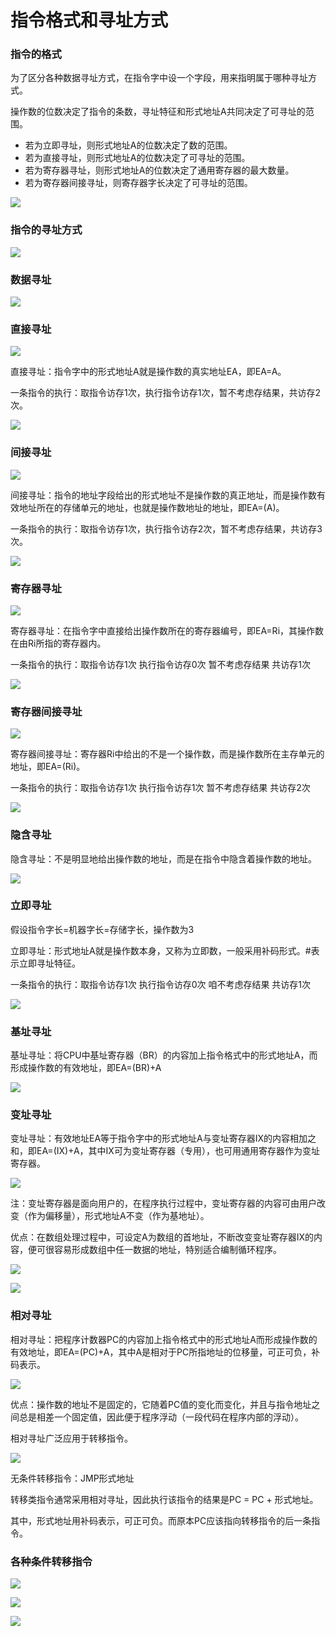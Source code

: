 # 指令格式和寻址方式

### 指令的格式

为了区分各种数据寻址方式，在指令字中设一个字段，用来指明属于哪种寻址方式。

操作数的位数决定了指令的条数，寻址特征和形式地址A共同决定了可寻址的范围。

- 若为立即寻址，则形式地址A的位数决定了数的范围。
- 若为直接寻址，则形式地址A的位数决定了可寻址的范围。
- 若为寄存器寻址，则形式地址A的位数决定了通用寄存器的最大数量。
- 若为寄存器间接寻址，则寄存器字长决定了可寻址的范围。

![](1.png)

### 指令的寻址方式

![](2.png)

### 数据寻址

![](3.png)

### 直接寻址

![](4.png)

直接寻址：指令字中的形式地址A就是操作数的真实地址EA，即EA=A。

一条指令的执行：取指令访存1次，执行指令访存1次，暂不考虑存结果，共访存2次。

![](5.png)

### 间接寻址

![](4.png)

间接寻址：指令的地址字段给出的形式地址不是操作数的真正地址，而是操作数有效地址所在的存储单元的地址，也就是操作数地址的地址，即EA=(A)。

一条指令的执行：取指令访存1次，执行指令访存2次，暂不考虑存结果，共访存3次。

![](6.png)

### 寄存器寻址

![](4.png)

寄存器寻址：在指令字中直接给出操作数所在的寄存器编号，即EA=Ri，其操作数在由Ri所指的寄存器内。

一条指令的执行：取指令访存1次 执行指令访存0次 暂不考虑存结果 共访存1次

![](7.png)

### 寄存器间接寻址

![](4.png)

寄存器间接寻址：寄存器Ri中给出的不是一个操作数，而是操作数所在主存单元的地址，即EA=(Ri)。

一条指令的执行：取指令访存1次 执行指令访存1次 暂不考虑存结果 共访存2次

![](8.png)

### 隐含寻址

隐含寻址：不是明显地给出操作数的地址，而是在指令中隐含着操作数的地址。

![](9.png)

### 立即寻址

假设指令字长=机器字长=存储字长，操作数为3

立即寻址：形式地址A就是操作数本身，又称为立即数，一般采用补码形式。#表示立即寻址特征。

一条指令的执行：取指令访存1次 执行指令访存0次 咱不考虑存结果 共访存1次

![](10.png)

### 基址寻址

基址寻址：将CPU中基址寄存器（BR）的内容加上指令格式中的形式地址A，而形成操作数的有效地址，即EA=(BR)+A

![](11.png)

### 变址寻址

变址寻址：有效地址EA等于指令字中的形式地址A与变址寄存器IX的内容相加之和，即EA=(IX)+A，其中IX可为变址寄存器（专用），也可用通用寄存器作为变址寄存器。

![](12.png)

注：变址寄存器是面向用户的，在程序执行过程中，变址寄存器的内容可由用户改变（作为偏移量），形式地址A不变（作为基地址）。

优点：在数组处理过程中，可设定A为数组的首地址，不断改变变址寄存器IX的内容，便可很容易形成数组中任一数据的地址，特别适合编制循环程序。

![](13.png)

![](14.png)

### 相对寻址

相对寻址：把程序计数器PC的内容加上指令格式中的形式地址A而形成操作数的有效地址，即EA=(PC)+A，其中A是相对于PC所指地址的位移量，可正可负，补码表示。

![](15.png)

优点：操作数的地址不是固定的，它随着PC值的变化而变化，并且与指令地址之间总是相差一个固定值，因此便于程序浮动（一段代码在程序内部的浮动）。

相对寻址广泛应用于转移指令。

![](16.png)

无条件转移指令：JMP形式地址

转移类指令通常采用相对寻址，因此执行该指令的结果是PC = PC + 形式地址。

其中，形式地址用补码表示，可正可负。而原本PC应该指向转移指令的后一条指令。

### 各种条件转移指令

![](17.png)

![](18.png)

![](19.png)